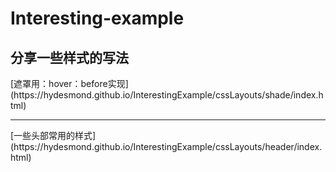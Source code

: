 # Interesting-example
<h2>分享一些样式的写法</h2>
[遮罩用：hover：before实现](https://hydesmond.github.io/InterestingExample/cssLayouts/shade/index.html)
<hr>
[一些头部常用的样式](https://hydesmond.github.io/InterestingExample/cssLayouts/header/index.html)
